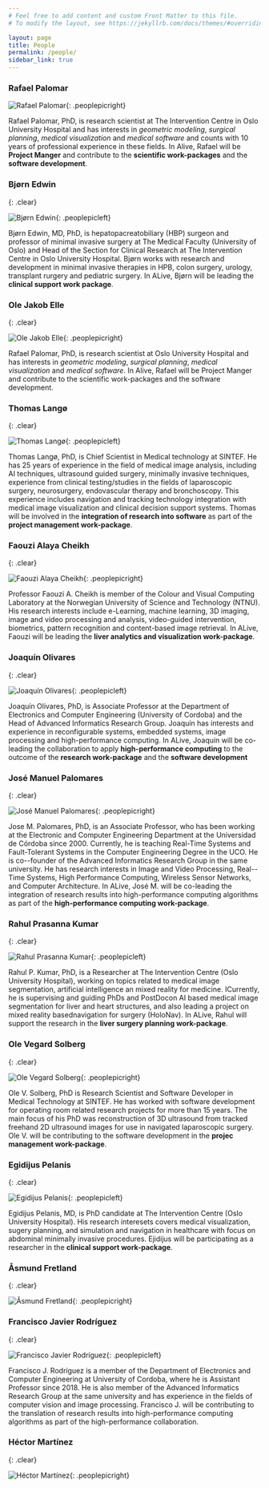```yaml
---
# Feel free to add content and custom Front Matter to this file.
# To modify the layout, see https://jekyllrb.com/docs/themes/#overriding-theme-defaults

layout: page
title: People 
permalink: /people/
sidebar_link: true
---
```


### Rafael Palomar 

![Rafael Palomar](/assets/img/peop_palomar.png){: .peoplepicright}

Rafael Palomar, PhD, is research scientist at The Intervention Centre in Oslo
University Hospital and has interests in _geometric modeling_, _surgical
planning_, _medical visualization_ and _medical software_ and counts with 10
years of professional experience in these fields. In Alive, Rafael will
be **Project Manger** and contribute to the **scientific work-packages** and the
**software development**.
 

### Bjørn Edwin
{: .clear}

![Bjørn Edwin](/assets/img/peop_edwin.png){: .peoplepicleft}

Bjørn Edwin, MD, PhD, is hepatopacreatobiliary (HBP) surgeon and
professor of minimal invasive surgery at The Medical Faculty (University of
Oslo) and Head of the Section for Clinical Research at The Intervention Centre in
Oslo University Hospital. Bjørn works with research and development in minimal invasive therapies in
HPB, colon surgery, urology, transplant rurgery and pediatric surgery. In ALive,
Bjørn will be leading the **clinical support work package**.

### Ole Jakob Elle
{: .clear}

![Ole Jakob Elle](/assets/img/peop_elle.png){: .peoplepicright}

Rafael Palomar, PhD, is research scientist at Oslo University Hospital and has
interests in _geometric modeling_, _surgical planning_, _medical visualization_
and _medical software_. In Alive, Rafael will be Project Manger and 
contribute to the scientific work-packages and the software development.

### Thomas Langø
{: .clear}

![Thomas Langø](/assets/img/peop_lango.png){: .peoplepicleft}

Thomas Langø, PhD, is Chief Scientist in Medical technology at SINTEF. He has 25
years of experience in the field of medical image analysis, including AI
techniques, ultrasound guided surgery, minimally invasive techniques, experience
from clinical testing/studies in the fields of laparoscopic surgery,
neurosurgery, endovascular therapy and bronchoscopy. This experience includes
navigation and tracking technology integration with medical image visualization
and clinical decision support systems. Thomas will be involved in the
**integration of research into software** as part of the **project management
work-package**.

### Faouzi Alaya Cheikh
{: .clear}

![Faouzi Alaya Cheikh](/assets/img/peop_cheikh.png){: .peoplepicright} 

Professor Faouzi A. Cheikh is member of the Colour and Visual Computing Laboratory at the
Norwegian University of Science and Technology (NTNU). His research interests
include e-Learning, machine learning, 3D imaging, image and video processing and
analysis, video-guided intervention, biometrics, pattern recognition and
content-based image retrieval. In ALive, Faouzi will be leading the **liver
analytics and visualization work-package**.

### Joaquín Olivares
{: .clear}

![Joaquín Olivares](/assets/img/peop_olivares.png){: .peoplepicleft} 

Joaquín Olivares, PhD, is Associate Professor at the Department of Electronics and
Computer Engineering (University of Cordoba) and the Head of Advanced
Informatics Research Group. Joaquín has interests and experience in
reconfigurable systems, embedded systems, image processing and high-performance
computing. In ALive, Joaquín will be co-leading the collaboration to apply
**high-performance computing** to the outcome of the **research work-package**
and the **software development**

### José Manuel Palomares
{: .clear}

![José Manuel Palomares](/assets/img/peop_palomares.png){: .peoplepicright}

Jose M. Palomares, PhD, is an Associate Professor, who has been working at the
Electronic and Computer Engineering Department at the Universidad de Córdoba
since 2000. Currently, he is teaching Real-Time Systems and Fault-Tolerant
Systems in the Computer Engineering Degree in the UCO. He is co--founder of the
Advanced Informatics Research Group in the same university. He has research
interests in Image and Video Processing, Real--Time Systems, High Performance
Computing, Wireless Sensor Networks, and Computer Architecture. In ALive, José
M. will be co-leading the integration of research results into high-performance
computing algorithms as part of the **high-performance computing work-package**.


### Rahul Prasanna Kumar
{: .clear}

![Rahul Prasanna Kumar](/assets/img/peop_kumar.png){: .peoplepicleft}

Rahul P. Kumar, PhD, is a Researcher at The Intervention Centre (Oslo University
Hospital), working on topics related to medical image segmentation, artificial
intelligence an mixed reality for medicine. ICurrently, he is supervising and
guiding PhDs and PostDocon AI based medical image segmentation for liver and
heart structures, and also leading a project on mixed reality basednavigation
for surgery (HoloNav). In ALive, Rahul will support the research in the **liver
surgery planning work-package**.

### Ole Vegard Solberg
{: .clear}

![Ole Vegard Solberg](/assets/img/peop_solberg.png){: .peoplepicright}

Ole V. Solberg, PhD is Research Scientist and Software Developer in Medical
Technology at SINTEF. He has worked with software development for operating room
related research projects for more than 15 years. The main focus of his PhD was
reconstruction of 3D ultrasound from tracked freehand 2D ultrasound images for
use in navigated laparoscopic surgery. Ole V. will be contributing to the
software development in the **projec management work-package**.

### Egidijus Pelanis
{: .clear}

![Egidijus Pelanis](/assets/img/peop_pelanis.png){: .peoplepicleft}

Egidijus Pelanis, MD, is PhD candidate at The Intervention Centre (Oslo
University Hospital). His research interesets covers medical visualization,
sugery planning, and simulation and navigation in healthcare with focus on
abdominal minimally invasive procedures. Ejidijus will be participating as a
researcher in the **clinical support work-package**.

### Åsmund Fretland
{: .clear}

![Åsmund Fretland](/assets/img/peop_fretland.png){: .peoplepicright}

### Francisco Javier Rodríguez
{: .clear}

![Francisco Javier Rodríguez](/assets/img/peop_rodriguez.png){: .peoplepicleft}

Francisco J. Rodríguez is a member of the Department of Electronics and Computer
Engineering at University of Cordoba, where he is Assistant Professor
since 2018. He is also member of the Advanced Informatics Research Group at the
same university and has experience in the fields of computer vision and image
processing. Francisco J. will be contributing to the translation of research
results into high-performance computing algorithms as part of the
high-performance collaboration.

### Héctor Martínez
{: .clear}

![Héctor Martínez](/assets/img/peop_martinez.png){: .peoplepicright}




